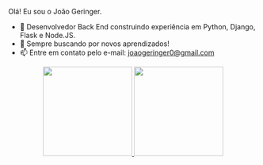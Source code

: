 Olá! Eu sou o João Geringer.


- 🔭 Desenvolvedor Back End construindo experiência em Python, Django, Flask e Node.JS.
- 💬 Sempre buscando por novos aprendizados!
- 📫 Entre em contato pelo e-mail: joaogeringer0@gmail.com


<div align="center" width="240px">
  <a href="https://github.com/joaogeringer">
  <img height="180em" src="https://github-readme-stats.vercel.app/api?username=joaogeringer&show_icons=true&theme=&include_all_commits=true&count_private=true"/>
  <img height="180em" src="https://github-readme-stats.vercel.app/api/top-langs/?username=joaogeringer&layout=compact&langs_count=7&theme=dracula"/>
</div>
  
  

